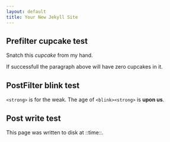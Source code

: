 ```yaml
---
layout: default
title: Your New Jekyll Site
---
```


## Prefilter cupcake test

Snatch this *cupcake* from my hand.

If successfull the paragraph above will have zero cupcakes in it.

## PostFilter blink test

`<strong>` is for the weak. The age of `<blink><strong>` is **upon us**.

## Post write test

This page was written to disk at ::time::.

